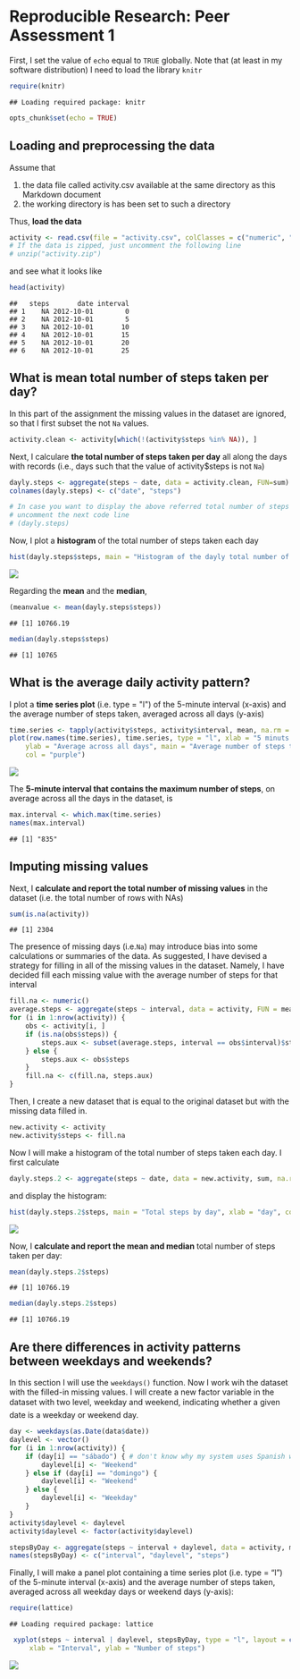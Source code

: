 # Reproducible Research: Peer Assessment 1
 

First, I set the value of `echo` equal to `TRUE` globally. Note that (at least in my software distribution) I need to load the library `knitr` 


```r
require(knitr)
```

```
## Loading required package: knitr
```

```r
opts_chunk$set(echo = TRUE)
```

## Loading and preprocessing the data
Assume that 

 1. the data file called activity.csv available at the same directory as this Markdown document
 2. the working directory is has been set to such a directory
 
Thus, **load the data**


```r
activity <- read.csv(file = "activity.csv", colClasses = c("numeric", "character", "numeric"))
# If the data is zipped, just uncomment the following line
# unzip("activity.zip")
```

and see what it looks like


```r
head(activity)
```

```
##   steps       date interval
## 1    NA 2012-10-01        0
## 2    NA 2012-10-01        5
## 3    NA 2012-10-01       10
## 4    NA 2012-10-01       15
## 5    NA 2012-10-01       20
## 6    NA 2012-10-01       25
```


## What is mean total number of steps taken per day?

In this part of the assignment  the missing values in the dataset are ignored, so that I first 
subset the not `Na` values.  


```r
activity.clean <- activity[which(!(activity$steps %in% NA)), ]
```

Next, I calculare **the total number of steps taken per day** 
all along the days with records (i.e., days such that the value of activity$steps is not `Na`)


```r
dayly.steps <- aggregate(steps ~ date, data = activity.clean, FUN=sum)
colnames(dayly.steps) <- c("date", "steps")
```



```r
# In case you want to display the above referred total number of steps taken per day, 
# uncomment the next code line
# (dayly.steps)
```


Now, I plot a **histogram** of the total number of steps taken each day


```r
hist(dayly.steps$steps, main = "Histogram of the dayly total number of steps",  xlab = "Number of steps", col = "purple" )
```

![](PA1_template_files/figure-html/unnamed-chunk-7-1.png) 


Regarding the **mean** and the **median**, 

```r
(meanvalue <- mean(dayly.steps$steps))
```

```
## [1] 10766.19
```

```r
median(dayly.steps$steps)
```

```
## [1] 10765
```



## What is the average daily activity pattern?

I plot a **time series plot** (i.e. type = "l") of the 5-minute interval (x-axis) and the average number of  steps taken, averaged across all days (y-axis)


```r
time.series <- tapply(activity$steps, activity$interval, mean, na.rm = TRUE)
plot(row.names(time.series), time.series, type = "l", xlab = "5 minuts interval", 
    ylab = "Average across all days", main = "Average number of steps taken", 
    col = "purple")
```

![](PA1_template_files/figure-html/unnamed-chunk-10-1.png) 

The **5-minute interval that contains the maximum  number of steps**, on average across all the days in the dataset, is 


```r
max.interval <- which.max(time.series)
names(max.interval)
```

```
## [1] "835"
```

## Imputing missing values
Next, I **calculate and report the total number of missing values** in the dataset (i.e. the total number of rows with NAs)


```r
sum(is.na(activity))
```

```
## [1] 2304
```

The presence of missing days (i.e.`Na`) may introduce bias into some calculations or summaries of the data. As suggested, I have devised a strategy for filling in all of the missing values in the dataset.  Namely, I have decided fill each missing value with the average 
number of steps for that interval


```r
fill.na <- numeric()
average.steps <- aggregate(steps ~ interval, data = activity, FUN = mean)
for (i in 1:nrow(activity)) {
    obs <- activity[i, ]
    if (is.na(obs$steps)) {
        steps.aux <- subset(average.steps, interval == obs$interval)$steps
    } else {
        steps.aux <- obs$steps
    }
    fill.na <- c(fill.na, steps.aux)
}
```



Then, I create a new dataset that is equal to the original dataset but with the missing data filled in.


```r
new.activity <- activity
new.activity$steps <- fill.na
```

Now I will make a histogram of the total number of steps taken each day. 
I first calculate 


```r
dayly.steps.2 <- aggregate(steps ~ date, data = new.activity, sum, na.rm = TRUE)
```

and display the histogram:


```r
hist(dayly.steps.2$steps, main = "Total steps by day", xlab = "day", col = "yellow")
```

![](PA1_template_files/figure-html/unnamed-chunk-16-1.png) 


Now, I **calculate and report the mean and median** total number of steps taken per day: 


```r
mean(dayly.steps.2$steps)
```

```
## [1] 10766.19
```


```r
median(dayly.steps.2$steps)
```

```
## [1] 10766.19
```

## Are there differences in activity patterns between weekdays and weekends?

In this section I will use the `weekdays()` function. Now I work wih the dataset with the filled-in missing  values. 
I will create a new factor variable in the dataset with two level, weekday and weekend, indicating whether a given date is a weekday or weekend day.


```r
day <- weekdays(as.Date(data$date))
daylevel <- vector()
for (i in 1:nrow(activity)) {
    if (day[i] == "sábado") { # don't know why my system uses Spanish weekday names
        daylevel[i] <- "Weekend"
    } else if (day[i] == "domingo") {
        daylevel[i] <- "Weekend"
    } else {
        daylevel[i] <- "Weekday"
    }
}
activity$daylevel <- daylevel
activity$daylevel <- factor(activity$daylevel)

stepsByDay <- aggregate(steps ~ interval + daylevel, data = activity, mean)
names(stepsByDay) <- c("interval", "daylevel", "steps")
```

Finally, I will make a panel plot containing a time series plot (i.e. type = “l”) of the 5-minute interval (x-axis) and the average number of steps taken, averaged across all weekday days or weekend days (y-axis): 

```r
require(lattice)
```

```
## Loading required package: lattice
```

```r
 xyplot(steps ~ interval | daylevel, stepsByDay, type = "l", layout = c(1, 2), 
     xlab = "Interval", ylab = "Number of steps")
```

![](PA1_template_files/figure-html/unnamed-chunk-20-1.png) 


